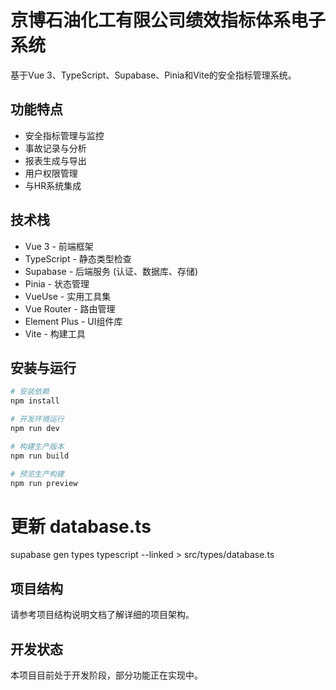 # 京博石油化工有限公司绩效指标体系电子系统

基于Vue 3、TypeScript、Supabase、Pinia和Vite的安全指标管理系统。

## 功能特点

- 安全指标管理与监控
- 事故记录与分析
- 报表生成与导出
- 用户权限管理
- 与HR系统集成

## 技术栈

- Vue 3 - 前端框架
- TypeScript - 静态类型检查
- Supabase - 后端服务 (认证、数据库、存储)
- Pinia - 状态管理
- VueUse - 实用工具集
- Vue Router - 路由管理
- Element Plus - UI组件库
- Vite - 构建工具

## 安装与运行

```bash
# 安装依赖
npm install

# 开发环境运行
npm run dev

# 构建生产版本
npm run build

# 预览生产构建
npm run preview
```
# 更新 database.ts
supabase gen types typescript --linked > src/types/database.ts

## 项目结构

请参考项目结构说明文档了解详细的项目架构。

## 开发状态

本项目目前处于开发阶段，部分功能正在实现中。
